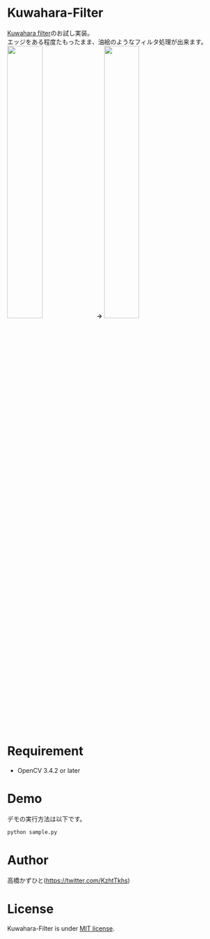# Kuwahara-Filter
[Kuwahara filter](https://en.wikipedia.org/wiki/Kuwahara_filter)のお試し実装。<br>
エッジをある程度たもったまま、油絵のようなフィルタ処理が出来ます。<br>
<img src="https://user-images.githubusercontent.com/37477845/99142007-3cae4000-2694-11eb-986f-39eb004aa628.png" width="40%"> <b>→</b> <img src="https://user-images.githubusercontent.com/37477845/99142008-420b8a80-2694-11eb-9f34-64ea78942bd2.png" width="40%">

# Requirement 
* OpenCV 3.4.2 or later

# Demo
デモの実行方法は以下です。
```bash
python sample.py
```
# Author
高橋かずひと(https://twitter.com/KzhtTkhs)
 
# License 
Kuwahara-Filter is under [MIT license](https://en.wikipedia.org/wiki/MIT_License).
